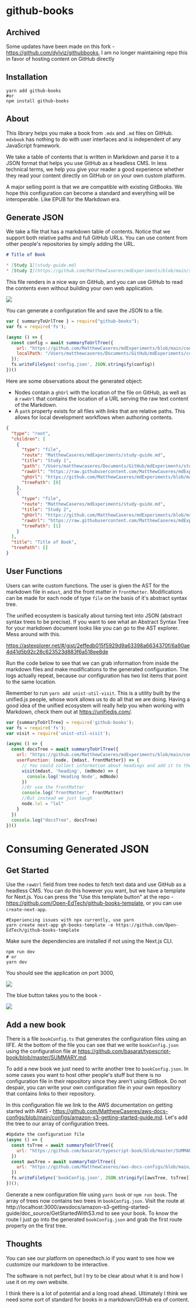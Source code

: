 # github-books

## Archived

Some updates have been made on this fork - https://github.com/dylviz/githubbooks, I am no longer maintaining repo this in favor of hosting content on GitHub directly

## Installation
```
yarn add github-books
#or
npm install github-books
```

## About

This library helps you make a book from `.mdx` and `.md` files on GitHub. `mdxbook` has nothing to do with user interfaces and is independent of any JavaScript framework.

We take a table of contents that is written in Markdown and parse it to a JSON format that helps you use GitHub as a headless CMS. In less technical terms, we help you give your reader a good experience whether they read your content directly on GitHub or on your own custom platform.

A major selling point is that we are compatible with existing GitBooks. We hope this configuration can become a standard and everything will be interoperable. Like EPUB for the Markdown era.

## Generate JSON

We take a file that has a markdown table of contents. Notice that we support both relative paths and full GitHub URLs. You can use content from other people's repositories by simply adding the URL.

```markdown
# Title of Book

* [Study 1](study-guide.md)
* [Study 2](https://github.com/MatthewCaseres/mdExperiments/blob/main/study-guide.md)
```

This file renders in a nice way on GitHub, and you can use GitHub to read the contents even without building your own web application.

![](https://user-images.githubusercontent.com/43053796/107092690-a6d50d80-67c9-11eb-93b2-fcfc0b0b970a.png)

You can generate a configuration file and save the JSON to a file.

```js
var { summaryToUrlTree } = require("github-books");
var fs = require('fs');

(async () => {
  const config = await summaryToUrlTree({
    url: "https://github.com/MatthewCaseres/mdExperiments/blob/main/config.md",
    localPath: "/Users/matthewcaseres/Documents/GitHub/mdExperiments/config.md",
  });
  fs.writeFileSync('config.json', JSON.stringify(config))
})()
```

Here are some observations about the generated object:

* Nodes contain a `ghUrl` with the location of the file on GitHub, as well as a `rawUrl` that contains the location of a URL serving the raw text content of the Markdown.
* A `path` property exists for all files with links that are relative paths. This allows for local development workflows when authoring contents.

```json
{
  "type": "root",
  "children": [
    {
      "type": "file",
      "route": "MatthewCaseres/mdExperiments/study-guide.md",
      "title": "Study 1",
      "path": "/Users/matthewcaseres/Documents/GitHub/mdExperiments/study-guide.md",
      "rawUrl": "https://raw.githubusercontent.com/MatthewCaseres/mdExperiments/main/study-guide.md",
      "ghUrl": "https://github.com/MatthewCaseres/mdExperiments/blob/main/study-guide.md",
      "treePath": [0]
    },
    {
      "type": "file",
      "route": "MatthewCaseres/mdExperiments/study-guide.md",
      "title": "Study 2",
      "ghUrl": "https://github.com/MatthewCaseres/mdExperiments/blob/main/study-guide.md",
      "rawUrl": "https://raw.githubusercontent.com/MatthewCaseres/mdExperiments/main/study-guide.md",
      "treePath": [1]
    }
  ],
  "title": "Title of Book",
  "treePath": []
}
```

## User Functions

Users can write custom functions. The user is given the AST for the markdown file in `mdast`, and the front matter in `frontMatter`. Modifications can be made for each node of type `file` on the basis of it's abstract syntax tree.

The unified ecosystem is basically about turning text into JSON (abstract syntax trees to be precise). If you want to see what an Abstract Syntax Tree for your markdown document looks like you can go to the AST explorer. Mess around with this.

https://astexplorer.net/#/gist/2effedb015f5929d9a63398a6634370f/6a90ae4d41d5b92c28c623523d883f6a518ee8de

Run the code below to see that we can grab information from inside the markdown files and make modifications to the generated configuration. The logs actually repeat, because our configuration has two list items that point to the same location.

Remember to run `yarn add unist-util-visit`. This is a utility built by the unified.js people, whose work allows us to do all that we are doing. Having a good idea of the unified ecosystem will really help you when working with Markdown, check them out at https://unifiedjs.com/.

```js
var {summaryToUrlTree} = require('github-books');
var fs = require('fs');
var visit = require('unist-util-visit');

(async () => {
  const docsTree = await summaryToUrlTree({
    url: "https://github.com/MatthewCaseres/mdExperiments/blob/main/config.md",
    userFunction: (node, {mdast, frontMatter}) => {
      // You could collect information about headings and add it to the tree
      visit(mdast, 'heading', (mdNode) => {
        console.log('Heading Node', mdNode)
      })
      //Or use the frontMatter
      console.log('frontMatter', frontMatter)
      //But instead we just laugh
      node.lol = "lol"
    }
  })
  console.log("docsTree", docsTree)
})()
```

# Consuming Generated JSON

## Get Started

Use the `rawUrl` field from tree nodes to fetch text data and use GitHub as a headless CMS. You can do this however you want, but we have a template for Next.js. You can press the "Use this template button" at the repo - https://github.com/Open-EdTech/github-books-template, or you can use `create-next-app`.

```
#Experiencing issues with npx currently, use yarn
yarn create next-app gh-books-template -e https://github.com/Open-EdTech/github-books-template
```

Make sure the dependencies are installed if not using the Next.js CLI.
```
npm run dev
# or
yarn dev
```

You should see the application on port 3000, 

![](https://user-images.githubusercontent.com/43053796/107110475-c4c46180-680d-11eb-9163-1bcbe8a5de75.png)

The blue button takes you to the book - 

![](https://user-images.githubusercontent.com/43053796/107110516-1371fb80-680e-11eb-9f8a-1d3494877a27.png)

## Add a new book

There is a file `bookConfig.ts` that generates the configuration files using an IIFE. At the bottom of the file you can see that we write `bookConfig.json` using the configuration file at https://github.com/basarat/typescript-book/blob/master/SUMMARY.md.

To add a new book we just need to write another tree to `bookConfig.json`. In some cases you want to host other people's stuff but there is no configuration file in their repository since they aren't using GitBook. Do not despair, you can write your own configuration file in your own repository that contains links to their repository. 

In this configuration file we link to the AWS documentation on getting started with AWS - https://github.com/MatthewCaseres/aws-docs-configs/blob/main/configs/amazon-s3-getting-started-guide.md. Let's add the tree to our array of configuration trees.

```js
#Update the configuration file
(async () => {
  const tsTree = await summaryToUrlTree({
    url: "https://github.com/basarat/typescript-book/blob/master/SUMMARY.md"
  })
  const awsTree = await summaryToUrlTree({
    url: "https://github.com/MatthewCaseres/aws-docs-configs/blob/main/configs/amazon-s3-getting-started-guide.md"
  })
  fs.writeFileSync('bookConfig.json', JSON.stringify([awsTree, tsTree]))
})();
```

Generate a new configuration file using `yarn book` or `npm run book`. The array of trees now contains two trees in `bookConfig.json`. Visit the route at http://localhost:3000/awsdocs/amazon-s3-getting-started-guide/doc_source/GetStartedWithS3.md to see your book. To know the route I just go into the generated `bookConfig.json` and grab the first route property on the first tree.


## Thoughts

You can see our platform on openedtech.io if you want to see how we customize our markdown to be interactive.

The software is not perfect, but I try to be clear about what it is and how I use it on my own website. 

I think there is a lot of potential and a long road ahead. Ultimately I think we need some sort of standard for books in a markdown/GitHub era of content.

